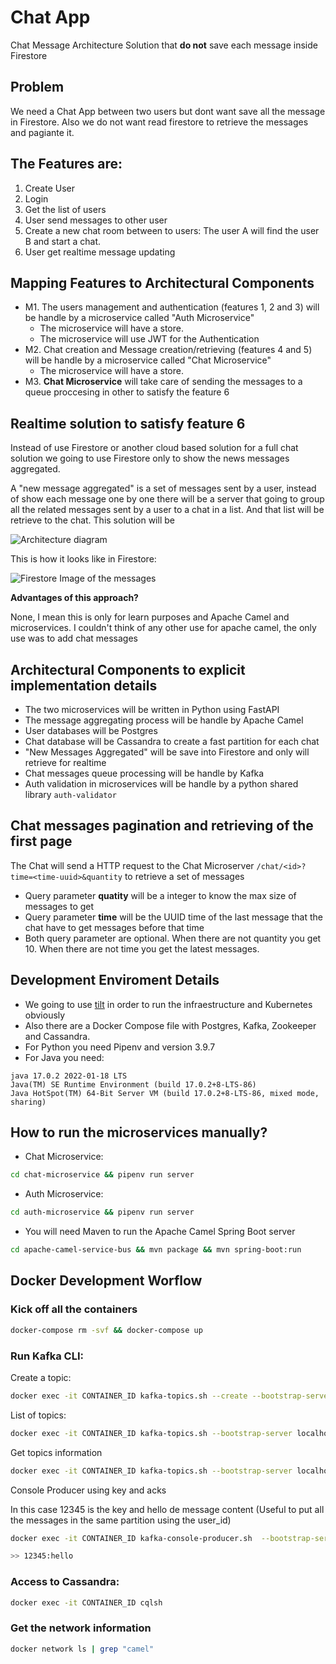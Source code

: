 # Chat App

Chat Message Architecture Solution that **do not** save each message inside Firestore

## Problem

We need a Chat App between two users but dont want save all the message in Firestore. Also we do not want read firestore to retrieve the messages and pagiante it.

## The Features are:

1. Create User
2. Login
3. Get the list of users
4. User send messages to other user
5. Create a new chat room between to users: The user A will find the user B and start a chat.
6. User get realtime message updating

## Mapping Features to Architectural Components

- M1. The users management and authentication (features 1, 2 and 3) will be handle by a microservice called "Auth Microservice"
  - The microservice will have a store.
  - The microservice will use JWT for the Authentication
- M2. Chat creation and Message creation/retrieving (features 4 and 5) will be handle by a microservice called "Chat Microservice"
  - The microservice will have a store.
- M3. **Chat Microservice** will take care of sending the messages to a queue proccesing in other to satisfy the feature 6

## Realtime solution to satisfy feature 6

Instead of use Firestore or another cloud based solution for a full chat solution we going to use Firestore only to show the news messages aggregated.

A "new message aggregated" is a set of messages sent by a user, instead of show each message one by one there
will be a server that going to group all the related messages sent by a user to a chat in a list. And that list will be retrieve to the chat.
This solution will be

![Architecture diagram](https://user-images.githubusercontent.com/12489333/166072172-482250b2-93f7-4787-9652-3826054cc817.png)

This is how it looks like in Firestore:

![Firestore Image of the messages](https://user-images.githubusercontent.com/12489333/269821581-987ba838-92c0-493a-bc08-5352205597cf.png)

**Advantages of this approach?**

None, I mean this is only for learn purposes and Apache Camel and microservices.
I couldn't think of any other use for apache camel, the only use was to add chat messages

## Architectural Components to explicit implementation details

- The two microservices will be written in Python using FastAPI
- The message aggregating process will be handle by Apache Camel
- User databases will be Postgres
- Chat database will be Cassandra to create a fast partition for each chat
- "New Messages Aggregated" will be save into Firestore and only will retrieve for realtime
- Chat messages queue processing will be handle by Kafka
- Auth validation in microservices will be handle by a python shared library `auth-validator`

## Chat messages pagination and retrieving of the first page

The Chat will send a HTTP request to the Chat Microserver `/chat/<id>?time=<time-uuid>&quantity` to retrieve a set of messages

- Query parameter **quatity** will be a integer to know the max size of messages to get
- Query parameter **time** will be the UUID time of the last message that the chat have to get messages before that time
- Both query parameter are optional. When there are not quantity you get 10. When there are not time you get the latest messages.

## Development Enviroment Details

- We going to use [tilt](https://tilt.dev/) in order to run the infraestructure and Kubernetes obviously
- Also there are a Docker Compose file with Postgres, Kafka, Zookeeper and Cassandra.
- For Python you need Pipenv and version 3.9.7
- For Java you need:

```
java 17.0.2 2022-01-18 LTS
Java(TM) SE Runtime Environment (build 17.0.2+8-LTS-86)
Java HotSpot(TM) 64-Bit Server VM (build 17.0.2+8-LTS-86, mixed mode, sharing)
```

## How to run the microservices manually?

- Chat Microservice:

```bash
cd chat-microservice && pipenv run server
```

- Auth Microservice:

```bash
cd auth-microservice && pipenv run server
```

- You will need Maven to run the Apache Camel Spring Boot server

```bash
cd apache-camel-service-bus && mvn package && mvn spring-boot:run
```

## Docker Development Worflow

### Kick off all the containers

```bash
docker-compose rm -svf && docker-compose up
```

### Run Kafka CLI:

Create a topic:

```bash
docker exec -it CONTAINER_ID kafka-topics.sh --create --bootstrap-server localhost:9092 --replication-factor 1 --partitions 3 --topic charlytest
```

List of topics:

```bash
docker exec -it CONTAINER_ID kafka-topics.sh --bootstrap-server localhost:9092 --list
```

Get topics information

```bash
docker exec -it CONTAINER_ID kafka-topics.sh --bootstrap-server localhost:9092 --describe
```

Console Producer using key and acks

In this case 12345 is the key and hello de message content (Useful to put all the messages in the same partition using the user_id)

```bash
docker exec -it CONTAINER_ID kafka-console-producer.sh  --bootstrap-server localhost:9092 --topic charlytest --producer-property acks=all --property parse.key=true --property key.separator=:

>> 12345:hello
```

### Access to Cassandra:

```bash
docker exec -it CONTAINER_ID cqlsh
```

### Get the network information

```bash
docker network ls | grep "camel"
```
